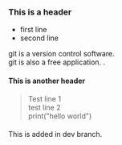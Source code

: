 ### This is a header
- first line
- second line

git is a version control software.  
git is also a free application.  .

#### This is another header
> Test line 1  
> test line 2  
> print("hello world")  

####  
This is added in dev branch.  
